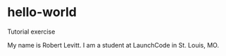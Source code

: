 # hello-world
Tutorial exercise

My name is Robert Levitt.  I am a student at LaunchCode in St. Louis, MO.
